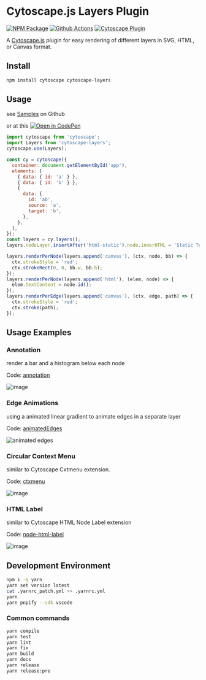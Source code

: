 # Cytoscape.js Layers Plugin

[![NPM Package][npm-image]][npm-url] [![Github Actions][github-actions-image]][github-actions-url] [![Cytoscape Plugin][cytoscape-image]][cytoscape-url]

A [Cytoscape.js](https://js.cytoscape.org) plugin for easy rendering of different layers in SVG, HTML, or Canvas format.

## Install

```sh
npm install cytoscape cytoscape-layers
```

## Usage

see [Samples](./samples) on Github

or at this [![Open in CodePen][codepen]](https://codepen.io/sgratzl/pen/XWXPMdM)

```js
import cytoscape from 'cytoscape';
import Layers from 'cytoscape-layers';
cytoscape.use(Layers);

const cy = cytoscape({
  container: document.getElementById('app'),
  elements: [
    { data: { id: 'a' } },
    { data: { id: 'b' } },
    {
      data: {
        id: 'ab',
        source: 'a',
        target: 'b',
      },
    },
  ],
});
const layers = cy.layers();
layers.nodeLayer.insertAfter('html-static').node.innerHTML = 'Static Test Label';

layers.renderPerNode(layers.append('canvas'), (ctx, node, bb) => {
  ctx.strokeStyle = 'red';
  ctx.strokeRect(0, 0, bb.w, bb.h);
});
layers.renderPerNode(layers.append('html'), (elem, node) => {
  elem.textContent = node.id();
});
layers.renderPerEdge(layers.append('canvas'), (ctx, edge, path) => {
  ctx.strokeStyle = 'red';
  ctx.stroke(path);
});
```

## Usage Examples

### Annotation

render a bar and a histogram below each node

Code: [annotation](./samples/annotation.ts)

![image](https://user-images.githubusercontent.com/4129778/87443573-f79ad400-c5f5-11ea-91c7-db327e6278ff.png)

### Edge Animations

using a animated linear gradient to animate edges in a separate layer

Code: [animatedEdges](./samples/animatedEdges.ts)

![animated edges](https://user-images.githubusercontent.com/4129778/87443931-70019500-c5f6-11ea-8671-ff6e2a829fa3.gif)

### Circular Context Menu

similar to Cytoscape Cxtmenu extension.

Code: [ctxmenu](./samples/ctxmenu.ts)

![image](https://user-images.githubusercontent.com/4129778/87440945-d4baf080-c5f2-11ea-96de-6a062132ea81.png)

### HTML Label

similar to Cytoscape HTML Node Label extension

Code: [node-html-label](./samples/node-html-label.ts)

![image](https://user-images.githubusercontent.com/4129778/87441059-f2885580-c5f2-11ea-9f6e-6af9e66c8831.png)

## Development Environment

```sh
npm i -g yarn
yarn set version latest
cat .yarnrc_patch.yml >> .yarnrc.yml
yarn
yarn pnpify --sdk vscode
```

### Common commands

```sh
yarn compile
yarn test
yarn lint
yarn fix
yarn build
yarn docs
yarn release
yarn release:pre
```

[npm-image]: https://badge.fury.io/js/cytoscape-layers.svg
[npm-url]: https://npmjs.org/package/cytoscape-layers
[github-actions-image]: https://github.com/sgratzl/cytoscape.js-layers/workflows/ci/badge.svg
[github-actions-url]: https://github.com/sgratzl/cytoscape.js-layers/actions
[cytoscape-image]: https://img.shields.io/badge/Cytoscape-plugin-yellow
[cytoscape-url]: https://js.cytoscape.org/#extensions/ui-extensions
[codepen]: https://img.shields.io/badge/CodePen-open-blue?logo=codepen
